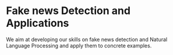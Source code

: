 # Fake news Detection and Applications

We aim at developing our skills on fake news detection and Natural Language Processing and apply them to concrete examples. 
